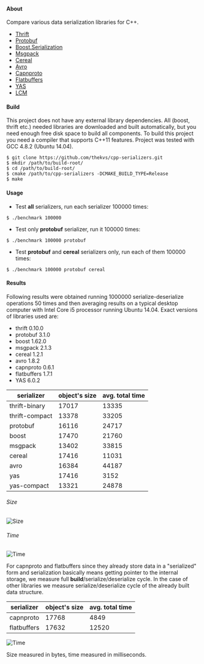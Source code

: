#### About

Compare various data serialization libraries for C++.

* [Thrift](http://thrift.apache.org/)
* [Protobuf](https://code.google.com/p/protobuf/)
* [Boost.Serialization](http://www.boost.org/libs/serialization)
* [Msgpack](http://msgpack.org/)
* [Cereal](http://uscilab.github.io/cereal/index.html)
* [Avro](http://avro.apache.org/)
* [Capnproto](https://capnproto.org/)
* [Flatbuffers](https://google.github.io/flatbuffers/)
* [YAS](https://github.com/niXman/yas)
* [LCM](https://github.com/lcm-proj/lcm)

#### Build
This project does not have any external library dependencies. All (boost, thrift etc.) needed libraries are downloaded
and built automatically, but you need enough free disk space to build all components. To build this project you need a compiler that supports
C++11 features. Project was tested with GCC 4.8.2 (Ubuntu 14.04).

```
$ git clone https://github.com/thekvs/cpp-serializers.git
$ mkdir /path/to/build-root/
$ cd /path/to/build-root/
$ cmake /path/to/cpp-serializers -DCMAKE_BUILD_TYPE=Release
$ make
```

#### Usage
* Test __all__ serializers, run each serializer 100000 times:
```
$ ./benchmark 100000
```
* Test only __protobuf__ serializer, run it 100000 times:
```
$ ./benchmark 100000 protobuf
```
* Test __protobuf__ and __cereal__ serializers only, run each of them 100000 times:
```
$ ./benchmark 100000 protobuf cereal
```

#### Results

Following results were obtained running 1000000 serialize-deserialize operations 50 times and then averaging results
on a typical desktop computer with Intel Core i5 processor running Ubuntu 14.04. Exact versions of libraries used are:

* thrift 0.10.0
* protobuf 3.1.0
* boost 1.62.0
* msgpack 2.1.3
* cereal 1.2.1
* avro 1.8.2
* capnproto 0.6.1
* flatbuffers 1.7.1
* YAS 6.0.2

| serializer     | object's size | avg. total time |
| -------------- | ------------- | --------------- |
| thrift-binary  | 17017         | 13335           |
| thrift-compact | 13378         | 33205           |
| protobuf       | 16116         | 24717           |
| boost          | 17470         | 21760           |
| msgpack        | 13402         | 33815           |
| cereal         | 17416         | 11031           |
| avro           | 16384         | 44187           |
| yas            | 17416         | 3152            |
| yas-compact    | 13321         | 24878           |

###### Size

![Size](images/size.png)

###### Time

![Time](images/time.png)

For capnproto and flatbuffers since they already store data in a "serialized" form and serialization basically means getting pointer
to the internal storage, we measure full __build__/serialize/deserialize cycle. In the case of other libraries we measure
serialize/deserialize cycle of the already built data structure.

| serializer     | object's size | avg. total time |
| -------------- | ------------- | --------------- |
| capnproto      | 17768         | 4849            |
| flatbuffers    | 17632         | 12520           |

![Time](images/time2.png)

Size measured in bytes, time measured in milliseconds.

